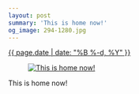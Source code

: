 ```yaml
---
layout: post
summary: 'This is home now!'
og_image: 294-1280.jpg
---
```


<p>
 <time>
  <a href="/294">
   {{ page.date | date: "%B %-d, %Y" }}
  </a>
 </time>
 <a href="/294">
  <figure data-taken="3/22/2014">
   <img alt="This is home now!" sizes="(min-width: 700px) 50vw, calc(100vw - 2rem)" src="{{ site.assets_url }}/294-640.jpg" srcset="{{ site.assets_url }}/294-1280.jpg 1280w, {{ site.assets_url }}/294-960.jpg 960w, {{ site.assets_url }}/294-640.jpg 640w, {{ site.assets_url }}/294-320.jpg 320w"/>
  </figure>
 </a>
 <span>
  This is home now!
 </span>
</p>
